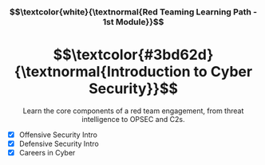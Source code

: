 <h3 align="center"> $$\textcolor{white}{\textnormal{Red Teaming Learning Path - 1st Module}}$$ </h3>

<h1 align="center"> $$\textcolor{#3bd62d}{\textnormal{Introduction to Cyber Security}}$$ </h1>

<p align="center">Learn the core components of a red team engagement, from threat intelligence to OPSEC and C2s.</p>

- [x] Offensive Security Intro
- [x] Defensive Security Intro
- [x] Careers in Cyber
